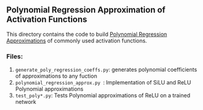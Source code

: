 ## Polynomial Regression Approximation of Activation Functions
This directory contains the code to build [Polynomial Regression Approximations](https://en.wikipedia.org/wiki/Polynomial_regression#Definition_and_example) of commonly used activation functions. 

### Files:
1. `generate_poly_regression_coeffs.py`: generates polynomial coefficients of approximations to any fuction
2. `polynomial_regression_approx.py `: Implementation of SiLU and ReLU Polynomial approximations
3. `test_poly*.py`: Tests Polynomial approximations of ReLU on a trained network

